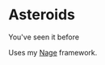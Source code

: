 # Asteroids

You've seen it before

Uses my [Nage](https://github.com/DanielCordell/NAGE) framework.
